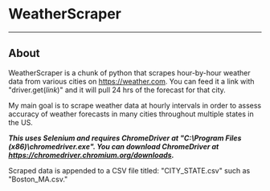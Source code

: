 # WeatherScraper
___
## About
WeatherScraper is a chunk of python that scrapes hour-by-hour weather data from various cities on https://weather.com. You can feed it a link with "driver.get(*link*)" and it will pull 24 hrs of the forecast for that city.

My main goal is to scrape weather data at hourly intervals in order to assess accuracy of weather forecasts in many cities throughout multiple states in the US.

***This uses Selenium and requires ChromeDriver at "C:\Program Files (x86)\chromedriver.exe". You can download ChromeDriver at https://chromedriver.chromium.org/downloads.***

Scraped data is appended to a CSV file titled: "CITY_STATE.csv" such as "Boston_MA.csv."
